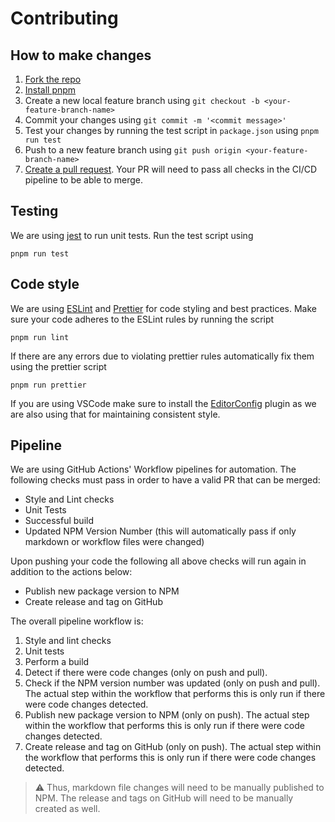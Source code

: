 # Contributing

## How to make changes
1. [Fork the repo](https://help.github.com/articles/fork-a-repo/)
2. [Install pnpm](https://pnpm.io/installation)
3. Create a new local feature branch using `git checkout -b <your-feature-branch-name>`
4. Commit your changes using `git commit -m '<commit message>'`
5. Test your changes by running the test script in `package.json` using `pnpm run test`
6. Push to a new feature branch using `git push origin <your-feature-branch-name>`
7. [Create a pull request](https://help.github.com/articles/creating-a-pull-request). Your PR will need to pass all checks in the CI/CD pipeline to be able to merge.

## Testing
We are using [jest](https://jestjs.io/) to run unit tests. Run the test script using
```
pnpm run test
```

## Code style
We are using [ESLint](https://eslint.org/) and [Prettier](https://prettier.io/) for code styling and best practices. Make sure your code adheres to the ESLint rules by running the script
```
pnpm run lint
```

If there are any errors due to violating prettier rules automatically fix them using the prettier script
```
pnpm run prettier
```

If you are using VSCode make sure to install the [EditorConfig](https://editorconfig.org/) plugin as we are also using that for maintaining consistent style.

## Pipeline
We are using GitHub Actions' Workflow pipelines for automation. The following checks must pass in order to have a valid PR that can be merged:
- Style and Lint checks
- Unit Tests
- Successful build
- Updated NPM Version Number (this will automatically pass if only markdown or workflow files were changed)

Upon pushing your code the following all above checks will run again in addition to the actions below:
- Publish new package version to NPM
- Create release and tag on GitHub

The overall pipeline workflow is:
1. Style and lint checks
2. Unit tests
3. Perform a build
4. Detect if there were code changes (only on push and pull).
5. Check if the NPM version number was updated (only on push and pull). The actual step within the workflow that performs this is only run if there were code changes detected.
6. Publish new package version to NPM (only on push). The actual step within the workflow that performs this is only run if there were code changes detected.
7. Create release and tag on GitHub (only on push). The actual step within the workflow that performs this is only run if there were code changes detected.

> :warning: Thus, markdown file changes will need to be manually published to NPM. The release and tags on GitHub will need to be manually created as well. 
